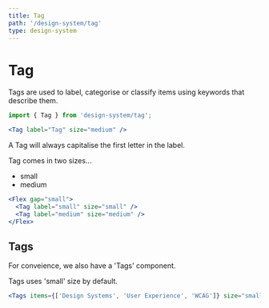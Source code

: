 ```yaml
---
title: Tag
path: '/design-system/tag'
type: design-system
---
```


# Tag

Tags are used to label, categorise or classify items using keywords that describe them.

```jsx
import { Tag } from 'design-system/tag';
```

```jsx live
<Tag label="Tag" size="medium" />
```

A Tag will always capitalise the first letter in the label.

Tag comes in two sizes...

- small
- medium

```jsx live
<Flex gap="small">
  <Tag label="small" size="small" />
  <Tag label="medium" size="medium" />
</Flex>
```

## Tags

For conveience, we also have a 'Tags' component.

Tags uses 'small' size by default.

```jsx live
<Tags items={['Design Systems', 'User Experience', 'WCAG']} size="small" />
```
